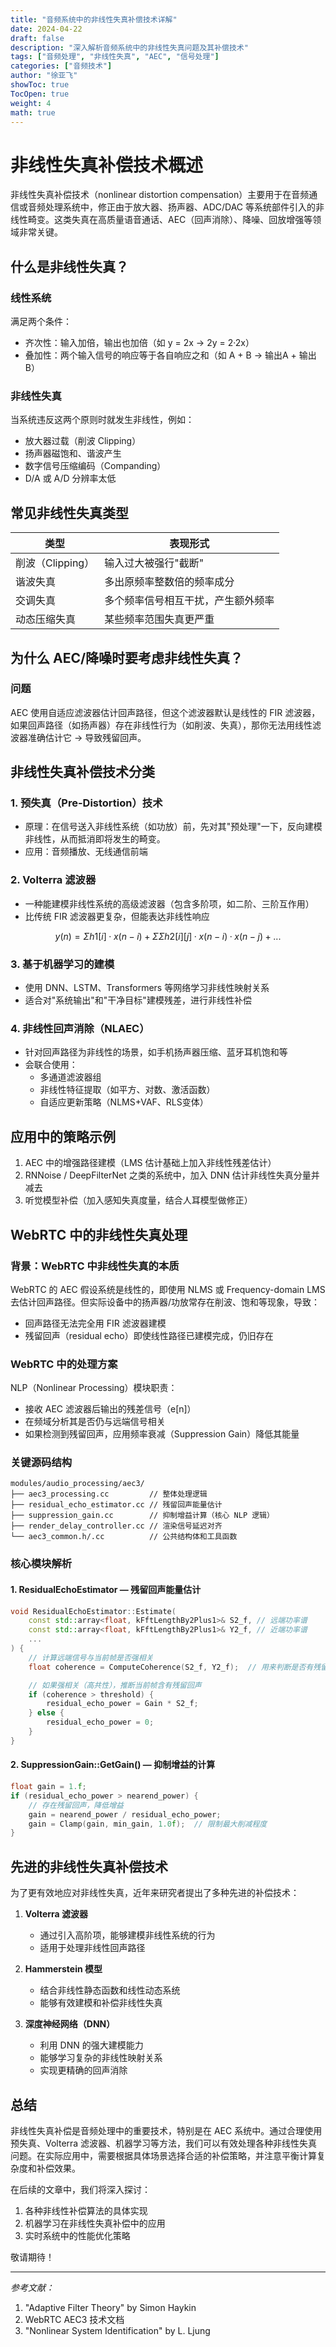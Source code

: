 ```yaml
---
title: "音频系统中的非线性失真补偿技术详解"
date: 2024-04-22
draft: false
description: "深入解析音频系统中的非线性失真问题及其补偿技术"
tags: ["音频处理", "非线性失真", "AEC", "信号处理"]
categories: ["音频技术"]
author: "徐亚飞"
showToc: true
TocOpen: true
weight: 4
math: true
---
```


# 非线性失真补偿技术概述

非线性失真补偿技术（nonlinear distortion compensation）主要用于在音频通信或音频处理系统中，修正由于放大器、扬声器、ADC/DAC 等系统部件引入的非线性畸变。这类失真在高质量语音通话、AEC（回声消除）、降噪、回放增强等领域非常关键。

## 什么是非线性失真？

### 线性系统

满足两个条件：
- 齐次性：输入加倍，输出也加倍（如 y = 2x → 2y = 2·2x）
- 叠加性：两个输入信号的响应等于各自响应之和（如 A + B → 输出A + 输出B）

### 非线性失真

当系统违反这两个原则时就发生非线性，例如：
- 放大器过载（削波 Clipping）
- 扬声器磁饱和、谐波产生
- 数字信号压缩编码（Companding）
- D/A 或 A/D 分辨率太低

## 常见非线性失真类型

| 类型 | 表现形式 |
|------|----------|
| 削波（Clipping） | 输入过大被强行"截断" |
| 谐波失真 | 多出原频率整数倍的频率成分 |
| 交调失真 | 多个频率信号相互干扰，产生额外频率 |
| 动态压缩失真 | 某些频率范围失真更严重 |

## 为什么 AEC/降噪时要考虑非线性失真？

### 问题

AEC 使用自适应滤波器估计回声路径，但这个滤波器默认是线性的 FIR 滤波器，如果回声路径（如扬声器）存在非线性行为（如削波、失真），那你无法用线性滤波器准确估计它 → 导致残留回声。

## 非线性失真补偿技术分类

### 1. 预失真（Pre-Distortion）技术
- 原理：在信号送入非线性系统（如功放）前，先对其"预处理"一下，反向建模非线性，从而抵消即将发生的畸变。
- 应用：音频播放、无线通信前端

### 2. Volterra 滤波器
- 一种能建模非线性系统的高级滤波器（包含多阶项，如二阶、三阶互作用）
- 比传统 FIR 滤波器更复杂，但能表达非线性响应
```math
y(n) = Σ h1[i]·x(n−i) + ΣΣ h2[i][j]·x(n−i)·x(n−j) + ...
```

### 3. 基于机器学习的建模
- 使用 DNN、LSTM、Transformers 等网络学习非线性映射关系
- 适合对"系统输出"和"干净目标"建模残差，进行非线性补偿

### 4. 非线性回声消除（NLAEC）
- 针对回声路径为非线性的场景，如手机扬声器压缩、蓝牙耳机饱和等
- 会联合使用：
  - 多通道滤波器组
  - 非线性特征提取（如平方、对数、激活函数）
  - 自适应更新策略（NLMS+VAF、RLS变体）

## 应用中的策略示例
1. AEC 中的增强路径建模（LMS 估计基础上加入非线性残差估计）
2. RNNoise / DeepFilterNet 之类的系统中，加入 DNN 估计非线性失真分量并减去
3. 听觉模型补偿（加入感知失真度量，结合人耳模型做修正）

## WebRTC 中的非线性失真处理

### 背景：WebRTC 中非线性失真的本质

WebRTC 的 AEC 假设系统是线性的，即使用 NLMS 或 Frequency-domain LMS 去估计回声路径。但实际设备中的扬声器/功放常存在削波、饱和等现象，导致：
- 回声路径无法完全用 FIR 滤波器建模
- 残留回声（residual echo）即使线性路径已建模完成，仍旧存在

### WebRTC 中的处理方案

NLP（Nonlinear Processing）模块职责：
- 接收 AEC 滤波器后输出的残差信号（e[n]）
- 在频域分析其是否仍与远端信号相关
- 如果检测到残留回声，应用频率衰减（Suppression Gain）降低其能量

### 关键源码结构

```
modules/audio_processing/aec3/
├── aec3_processing.cc         // 整体处理逻辑
├── residual_echo_estimator.cc // 残留回声能量估计
├── suppression_gain.cc        // 抑制增益计算（核心 NLP 逻辑）
├── render_delay_controller.cc // 渲染信号延迟对齐
└── aec3_common.h/.cc          // 公共结构体和工具函数
```

### 核心模块解析

#### 1. ResidualEchoEstimator — 残留回声能量估计
```cpp
void ResidualEchoEstimator::Estimate(
    const std::array<float, kFftLengthBy2Plus1>& S2_f, // 远端功率谱
    const std::array<float, kFftLengthBy2Plus1>& Y2_f, // 近端功率谱
    ...
) {
    // 计算远端信号与当前帧是否强相关
    float coherence = ComputeCoherence(S2_f, Y2_f);  // 用来判断是否有残留回声

    // 如果强相关（高共性），推断当前帧含有残留回声
    if (coherence > threshold) {
        residual_echo_power = Gain * S2_f;
    } else {
        residual_echo_power = 0;
    }
}
```

#### 2. SuppressionGain::GetGain() — 抑制增益的计算
```cpp
float gain = 1.f;
if (residual_echo_power > nearend_power) {
    // 存在残留回声，降低增益
    gain = nearend_power / residual_echo_power;
    gain = Clamp(gain, min_gain, 1.0f);  // 限制最大削减程度
}
```

## 先进的非线性失真补偿技术

为了更有效地应对非线性失真，近年来研究者提出了多种先进的补偿技术：

1. **Volterra 滤波器**
   - 通过引入高阶项，能够建模非线性系统的行为
   - 适用于处理非线性回声路径

2. **Hammerstein 模型**
   - 结合非线性静态函数和线性动态系统
   - 能够有效建模和补偿非线性失真

3. **深度神经网络（DNN）**
   - 利用 DNN 的强大建模能力
   - 能够学习复杂的非线性映射关系
   - 实现更精确的回声消除

## 总结

非线性失真补偿是音频处理中的重要技术，特别是在 AEC 系统中。通过合理使用预失真、Volterra 滤波器、机器学习等方法，我们可以有效处理各种非线性失真问题。在实际应用中，需要根据具体场景选择合适的补偿策略，并注意平衡计算复杂度和补偿效果。

在后续的文章中，我们将深入探讨：
1. 各种非线性补偿算法的具体实现
2. 机器学习在非线性失真补偿中的应用
3. 实时系统中的性能优化策略

敬请期待！

---

*参考文献：*
1. "Adaptive Filter Theory" by Simon Haykin
2. WebRTC AEC3 技术文档
3. "Nonlinear System Identification" by L. Ljung 